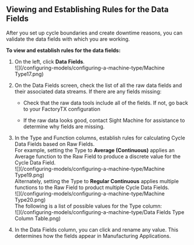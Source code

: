 ## Viewing and Establishing Rules for the Data Fields

After you set up cycle boundaries and create downtime reasons, you can validate the data fields with which you are working.

**To view and establish rules for the data fields:**

1. On the left, click **Data Fields**.  
   ![](/configuring-models/configuring-a-machine-type/Machine Type17.png)

2. On the Data Fields screen, check the list of all the raw data fields and their associated data streams. If there are any fields missing:

   * Check that the raw data tools include all of the fields. If not, go back to your FactoryTX configuration

   * If the raw data looks good, contact Sight Machine for assistance to determine why fields are missing.

3. In the Type and Function columns, establish rules for calculating Cycle Data Fields based on Raw Fields.  
   For example, setting the Type to **Average \(Continuous\)** applies an Average function to the Raw Field to produce a discrete value for the Cycle Data Field.  
   ![](/configuring-models/configuring-a-machine-type/Machine Type19.png)  
   Alternately, setting the Type to **Regular Continuous** applies multiple functions to the Raw Field to product multiple Cycle Data Fields.  
   ![](/configuring-models/configuring-a-machine-type/Machine Type20.png)  
   The following is a list of possible values for the Type column:  
   ![](/configuring-models/configuring-a-machine-type/Data Fields Type Column Table.png)

4. In the Data Fields column, you can click and rename any value. This determines how the fields appear in Manufacturing Applications.



